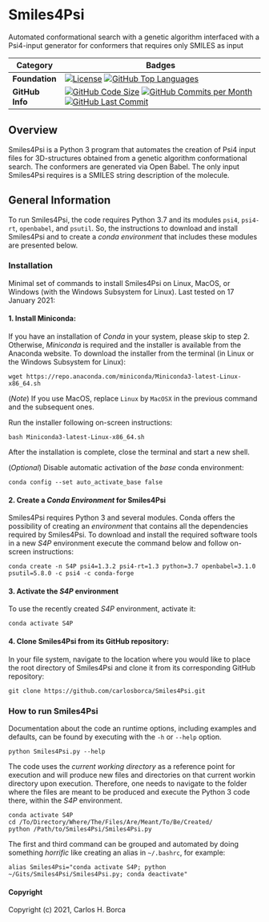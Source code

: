 <!-- <img align="center" src="https://github.com/carlosborca/NameDaTaken/blob/master/media/logo/Logo.png" height=260> -->
# Smiles4Psi
Automated conformational search with a genetic algorithm interfaced with a Psi4-input generator for conformers that requires only SMILES as input

| Category | Badges |
|-------------|-------------|
| **Foundation** | [![License](https://img.shields.io/github/license/carlosborca/Smiles4Psi.svg)](https://opensource.org/licenses/LGPL-3.0) [![GitHub Top Languages](https://img.shields.io/github/languages/top/carlosborca/Smiles4Psi)](https://github.com/carlosborca/Smiles4Psi/) |
| **GitHub Info** | [![GitHub Code Size](https://img.shields.io/github/languages/code-size/carlosborca/Smiles4Psi)](https://github.com/carlosborca/Smiles4Psi/) [![GitHub Commits per Month](https://img.shields.io/github/commit-activity/m/carlosborca/Smiles4Psi)](https://github.com/carlosborca/Smiles4Psi/) [![GitHub Last Commit](https://img.shields.io/github/last-commit/carlosborca/Smiles4Psi)](https://github.com/carlosborca/Smiles4Psi/) |

## Overview

Smiles4Psi is a Python 3 program that automates the creation of Psi4 input files for 3D-structures obtained from a genetic algorithm conformational search. The conformers are generated via Open Babel. The only input Smiles4Psi requires is a SMILES string description of the molecule.

## General Information

To run Smiles4Psi, the code requires Python 3.7 and its modules `psi4`, `psi4-rt`, `openbabel`, and `psutil`. So, the instructions to download and install Smiles4Psi and to create a _conda environment_ that includes these modules are presented below.

### Installation

Minimal set of commands to install Smiles4Psi on Linux, MacOS, or Windows (with the Windows Subsystem for Linux). Last tested on 17 January 2021:

#### 1. Install Miniconda:

If you have an installation of _Conda_ in your system, please skip to step 2. Otherwise, _Miniconda_ is required and the installer is available from the Anaconda website. To download the installer from the terminal (in Linux or the Windows Subsystem for Linux):

```
wget https://repo.anaconda.com/miniconda/Miniconda3-latest-Linux-x86_64.sh
```

(_Note_) If you use MacOS, replace `Linux` by `MacOSX` in the previous command and the subsequent ones.

Run the installer following on-screen instructions:

```
bash Miniconda3-latest-Linux-x86_64.sh
```

After the installation is complete, close the terminal and start a new shell.

(_Optional_) Disable automatic activation of the _base_ conda environment:

```
conda config --set auto_activate_base false
```

#### 2. Create a _Conda Environment_ for Smiles4Psi

Smiles4Psi requires Python 3 and several modules. Conda offers the possibility of creating an _environment_ that contains all the dependencies required by Smiles4Psi. To download and install the required software tools in a new _S4P_ environment execute the command below and follow on-screen instructions:

```
conda create -n S4P psi4=1.3.2 psi4-rt=1.3 python=3.7 openbabel=3.1.0 psutil=5.8.0 -c psi4 -c conda-forge
```

#### 3. Activate the _S4P_ environment

To use the recently created _S4P_ environment, activate it:

```
conda activate S4P
```

#### 4. Clone Smiles4Psi from its GitHub repository:

In your file system, navigate to the location where you would like to place the root directory of Smiles4Psi and clone it from its corresponding GitHub repository:

```
git clone https://github.com/carlosborca/Smiles4Psi.git
```

### How to run Smiles4Psi

Documentation about the code an runtime options, including examples and defaults, can be found by executing with the `-h` or `--help` option.

```
python Smiles4Psi.py --help
```

The code uses the _current working directory_ as a reference point for execution and will produce new files and directories on that current workin directory upon execution. Therefore, one needs to navigate to the folder where the files are meant to be produced and execute the Python 3 code there, within the _S4P_ environment.

```
conda activate S4P
cd /To/Directory/Where/The/Files/Are/Meant/To/Be/Created/
python /Path/to/Smiles4Psi/Smiles4Psi.py
```

The first and third command can be grouped and automated by doing something _horrific_ like creating an alias in `~/.bashrc`, for example:

```
alias Smiles4Psi="conda activate S4P; python ~/Gits/Smiles4Psi/Smiles4Psi.py; conda deactivate"
```

#### Copyright

Copyright (c) 2021, Carlos H. Borca

